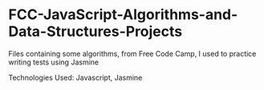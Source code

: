 # FCC-JavaScript-Algorithms-and-Data-Structures-Projects
Files containing some algorithms, from Free Code Camp, I used to practice writing tests using Jasmine

Technologies Used: Javascript, Jasmine
